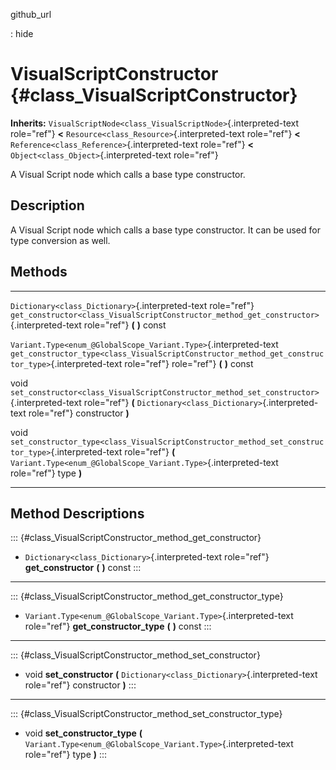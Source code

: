 github\_url

:   hide

VisualScriptConstructor {#class_VisualScriptConstructor}
=======================

**Inherits:**
`VisualScriptNode<class_VisualScriptNode>`{.interpreted-text role="ref"}
**\<** `Resource<class_Resource>`{.interpreted-text role="ref"} **\<**
`Reference<class_Reference>`{.interpreted-text role="ref"} **\<**
`Object<class_Object>`{.interpreted-text role="ref"}

A Visual Script node which calls a base type constructor.

Description
-----------

A Visual Script node which calls a base type constructor. It can be used
for type conversion as well.

Methods
-------

  ------------------------------------------------------------------ -----------------------------------------------------------------------------------------------------
  `Dictionary<class_Dictionary>`{.interpreted-text role="ref"}       `get_constructor<class_VisualScriptConstructor_method_get_constructor>`{.interpreted-text role="ref"}
                                                                     **(** **)** const

  `Variant.Type<enum_@GlobalScope_Variant.Type>`{.interpreted-text   `get_constructor_type<class_VisualScriptConstructor_method_get_constructor_type>`{.interpreted-text
  role="ref"}                                                        role="ref"} **(** **)** const

  void                                                               `set_constructor<class_VisualScriptConstructor_method_set_constructor>`{.interpreted-text role="ref"}
                                                                     **(** `Dictionary<class_Dictionary>`{.interpreted-text role="ref"} constructor **)**

  void                                                               `set_constructor_type<class_VisualScriptConstructor_method_set_constructor_type>`{.interpreted-text
                                                                     role="ref"} **(** `Variant.Type<enum_@GlobalScope_Variant.Type>`{.interpreted-text role="ref"} type
                                                                     **)**
  ------------------------------------------------------------------ -----------------------------------------------------------------------------------------------------

Method Descriptions
-------------------

::: {#class_VisualScriptConstructor_method_get_constructor}
-   `Dictionary<class_Dictionary>`{.interpreted-text role="ref"}
    **get\_constructor** **(** **)** const
:::

------------------------------------------------------------------------

::: {#class_VisualScriptConstructor_method_get_constructor_type}
-   `Variant.Type<enum_@GlobalScope_Variant.Type>`{.interpreted-text
    role="ref"} **get\_constructor\_type** **(** **)** const
:::

------------------------------------------------------------------------

::: {#class_VisualScriptConstructor_method_set_constructor}
-   void **set\_constructor** **(**
    `Dictionary<class_Dictionary>`{.interpreted-text role="ref"}
    constructor **)**
:::

------------------------------------------------------------------------

::: {#class_VisualScriptConstructor_method_set_constructor_type}
-   void **set\_constructor\_type** **(**
    `Variant.Type<enum_@GlobalScope_Variant.Type>`{.interpreted-text
    role="ref"} type **)**
:::
